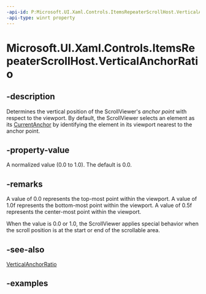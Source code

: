 ```yaml
---
-api-id: P:Microsoft.UI.Xaml.Controls.ItemsRepeaterScrollHost.VerticalAnchorRatio
-api-type: winrt property
---
```


# Microsoft.UI.Xaml.Controls.ItemsRepeaterScrollHost.VerticalAnchorRatio

<!--
public double VerticalAnchorRatio { get; set; }
-->

## -description

Determines the vertical position of the ScrollViewer's _anchor point_ with respect to the viewport. By default, the ScrollViewer selects an element as its [CurrentAnchor](itemsrepeaterscrollhost_currentanchor.md) by identifying the element in its viewport nearest to the anchor point.

## -property-value

A normalized value (0.0 to 1.0). The default is 0.0.

## -remarks

A value of 0.0 represents the top-most point within the viewport. A value of 1.0f represents the bottom-most point within the viewport. A value of 0.5f represents the center-most point within the viewport.

When the value is 0.0 or 1.0, the ScrollViewer applies special behavior when the scroll position is at the start or end of the scrollable area.

## -see-also

[VerticalAnchorRatio](/uwp/api/windows.ui.xaml.controls.scrollviewer.verticalanchorratio)

## -examples

